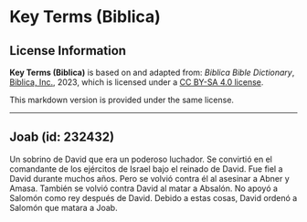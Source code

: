 # Key Terms (Biblica)

## License Information

**Key Terms (Biblica)** is based on and adapted from: _Biblica Bible Dictionary_, [Biblica, Inc.](https://www.biblica.com/), 2023, which is licensed under a [CC BY-SA 4.0 license](https://creativecommons.org/licenses/by-sa/4.0/legalcode.en).

This markdown version is provided under the same license.



--------------------------------

## Joab (id: 232432)

Un sobrino de David que era un poderoso luchador. Se convirtió en el comandante de los ejércitos de Israel bajo el reinado de David. Fue fiel a David durante muchos años. Pero se volvió contra él al asesinar a Abner y Amasa. También se volvió contra David al matar a Absalón. No apoyó a Salomón como rey después de David. Debido a estas cosas, David ordenó a Salomón que matara a Joab.


